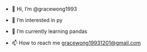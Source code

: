 - 👋 Hi, I’m @gracewong1993
- 👀 I’m interested in py
- 🌱 I’m currently learning pandas

- 📫 How to reach me gracewong19931201@gmail.com

<!---
gracewong1993/gracewong1993 is a ✨ special ✨ repository because its `README.md` (this file) appears on your GitHub profile.
You can click the Preview link to take a look at your changes.
--->
